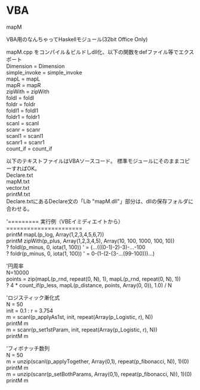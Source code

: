 # VBA
mapM  

VBA用のなんちゃってHaskellモジュール(32bit Office Only)  

mapM.cpp をコンパイル＆ビルドしdll化、以下の関数をdefファイル等でエクスポート  
	Dimension = Dimension  
	simple_invoke = simple_invoke  
	mapL = mapL  
	mapR = mapR  
	zipWith = zipWith  
	foldl = foldl  
	foldr = foldr  
	foldl1 = foldl1  
	foldr1 = foldr1  
	scanl = scanl  
	scanr = scanr  
	scanl1 = scanl1  
	scanr1 = scanr1  
	count_if = count_if  

以下のテキストファイルはVBAソースコード。
標準モジュールにそのままコピーすればOK。  
  Declare.txt  
  mapM.txt  
  vector.txt  
  printM.txt  
Declare.txtにあるDeclare文の「Lib "mapM.dll"」部分は、dllの保存フォルダに合わせる。  

'========= 実行例（VBEイミディエイトから）======================  
printM mapL(p_log, Array(1,2,3,4,5,6,7))  
printM zipWith(p_plus, Array(1,2,3,4,5), Array(10, 100, 1000, 100, 10))  
? foldl(p_minus, 0, iota(1, 100)) ' = (...(((0-1)-2)-3)-...-100  
? foldr(p_minus, 0, iota(1, 100)) ' = 0-(1-(2-(3-...(99-100)))...)  

'円周率  
N=10000  
points = zip(mapL(p_rnd, repeat(0, N), 1), mapL(p_rnd, repeat(0, N), 1))  
? 4 * count_if(p_less, mapL(p_distance, points, Array(0, 0)), 1.0) / N  

'ロジスティック漸化式  
N = 50  
init = 0.1 : r = 3.754  
m = scanl(p_applyAs1st, init, repeat(Array(p_Logistic, r), N))  
printM m  
m = scanr(p_set1stParam, init, repeat(Array(p_Logistic, r), N))  
printM m  

'フィボナッチ数列  
N = 50  
m = unzip(scanl(p_applyTogether, Array(0,1), repeat(p_fibonacci, N)), 1)(0)  
printM m  
m = unzip(scanr(p_setBothParams, Array(0,1), repeat(p_fibonacci, N)), 1)(0)  
printM m  
